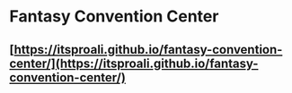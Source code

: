 # Fantasy Convention Center

## [https://itsproali.github.io/fantasy-convention-center/](https://itsproali.github.io/fantasy-convention-center/)


